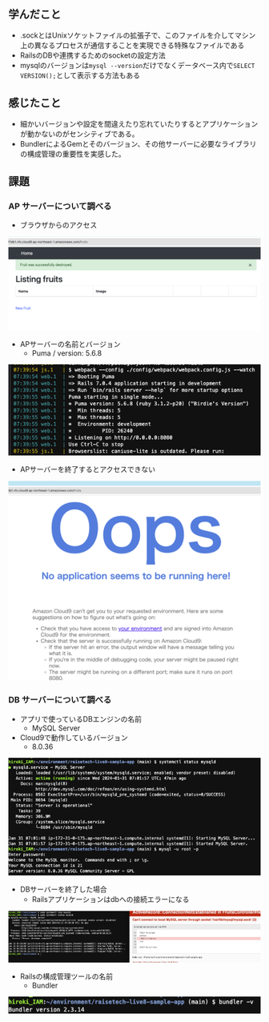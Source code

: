 ## 学んだこと
- .sockとはUnixソケットファイルの拡張子で、このファイルを介してマシン上の異なるプロセスが通信することを実現できる特殊なファイルである
- RailsのDBや連携するためのsocketの設定方法
- mysqlのバージョンは`mysql --version`だけでなくデータベース内で`SELECT VERSION();`として表示する方法もある


## 感じたこと
- 細かいバージョンや設定を間違えたり忘れていたりするとアプリケーションが動かないのがセンシティブである。
- BundlerによるGemとそのバージョン、その他サーバーに必要なライブラリの構成管理の重要性を実感した。


## 課題
### AP サーバーについて調べる 
- ブラウザからのアクセス

![browser.png](images/browser.png)
  - APサーバーの名前とバージョン
    - Puma / version: 5.6.8

![puma.png](images/puma.png)
  - APサーバーを終了するとアクセスできない

![stopped_puma.png](images/stopped_puma.png)
### DB サーバーについて調べる      
  - アプリで使っているDBエンジンの名前
    - MySQL Server
  - Cloud9で動作しているバージョン
    - 8.0.36

![dbengine_version.png](images/dbengine_version.png)
  - DBサーバーを終了した場合
    - Railsアプリケーションはdbへの接続エラーになる

![stopped_dbserver.png](images/stopped_dbserver.png)
  - Railsの構成管理ツールの名前
    - Bundler

![bundler.png](images/bundler.png)

